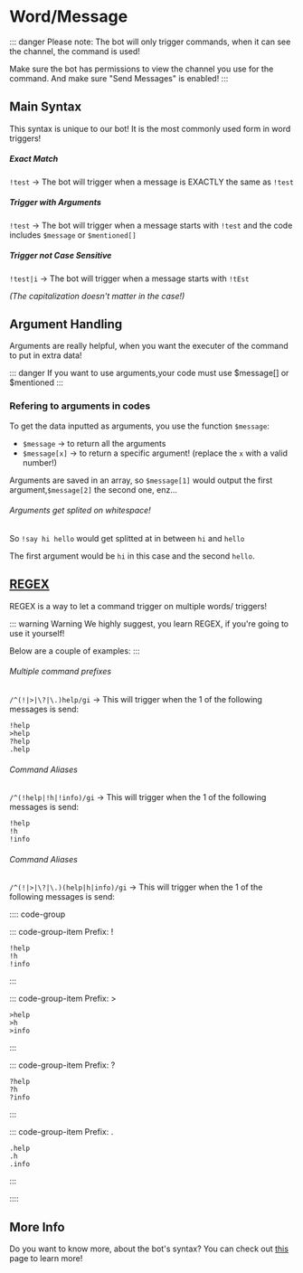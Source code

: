 # Word/Message

::: danger Please note:
The bot will only trigger commands, when it can see the channel, the command is used!

Make sure the bot has permissions to view the channel you use for the command. And make sure "Send Messages" is enabled!
:::

## Main Syntax
This syntax is unique to our bot! It is the most commonly used form in word triggers!

##### Exact Match
`!test` -> The bot will trigger when a message is EXACTLY the same as `!test`

##### Trigger with Arguments
`!test` -> The bot will trigger when a message starts with `!test` and the code includes `$message` or `$mentioned[]`

##### Trigger not Case Sensitive 
`!test|i` -> The bot will trigger when a message starts with `!tEst` 

*(The capitalization doesn't matter in the case!)*


## Argument Handling
Arguments are really helpful, when you want the executer of the command to put in extra data! 

::: danger
If you want to use arguments,your code must use $message[] or $mentioned 
:::

### Refering to arguments in codes
To get the data inputted as arguments, you use the function `$message`:
* `$message` -> to return all the arguments
* `$message[x]` -> to return a specific argument! (replace the `x` with a valid number!) 

Arguments are saved in an array, so `$message[1]` would output the first argument,`$message[2]` the second one, enz...

###### Arguments get splited on whitespace! 

So `!say hi hello` would get splitted at in between `hi` and `hello` 

The first argument would be `hi` in this case and the second `hello`.


## [REGEX](https://www.sitepoint.com/learn-regex/)
REGEX is a way to let a command trigger on multiple words/ triggers!

::: warning Warning
We highly suggest, you learn REGEX, if you're going to use it yourself!

Below are a couple of examples:
:::


###### Multiple command prefixes
`/^(!|>|\?|\.)help/gi` -> This will trigger when the 1 of the following messages is send:
```
!help
>help
?help
.help
```

###### Command Aliases
`/^(!help|!h|!info)/gi` -> This will trigger when the 1 of the following messages is send:
```
!help
!h
!info
```

###### Command Aliases
`/^(!|>|\?|\.)(help|h|info)/gi` -> This will trigger when the 1 of the following messages is send:

:::: code-group

::: code-group-item Prefix: !
```
!help
!h
!info
```
:::

::: code-group-item Prefix: >
```
>help
>h
>info
```
:::

::: code-group-item Prefix: ?
```
?help
?h
?info
```
:::

::: code-group-item Prefix: .
```
.help
.h
.info
```
:::

::::

## More Info

Do you want to know more, about the bot's syntax? You can check out [this](../Other/syntax.md) page to learn more!